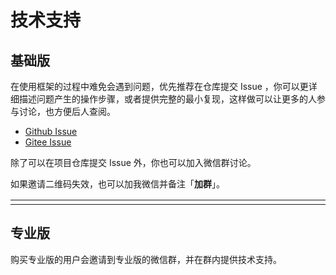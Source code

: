 <script setup>
import { withBase } from 'vitepress'
</script>

# 技术支持

## 基础版

在使用框架的过程中难免会遇到问题，优先推荐在仓库提交 Issue ，你可以更详细描述问题产生的操作步骤，或者提供完整的最小复现，这样做可以让更多的人参与讨论，也方便后人查阅。

- [Github Issue](https://github.com/fantastic-admin/basic/issues)
- [Gitee Issue](https://gitee.com/fantastic-admin/basic/issues)

除了可以在项目仓库提交 Issue 外，你也可以加入微信群讨论。

如果邀请二维码失效，也可以加我微信并备注「**加群**」。

<table style="width: 100%; display: table; margin: 1rem auto;">
  <tr>
    <td align="center">
      <img :src="withBase('/join-group.png')" width="300" />
    </td>
    <td align="center">
      <img :src="withBase('/friend-wechat.png')" width="300" />
    </td>
  </tr>
</table>

## 专业版

购买专业版的用户会邀请到专业版的微信群，并在群内提供技术支持。